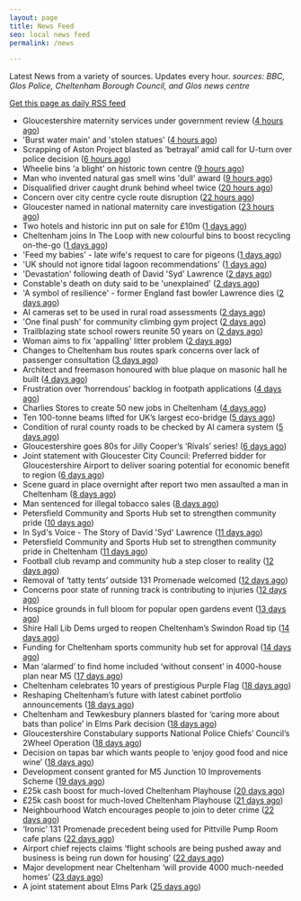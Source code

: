 ```yaml
---
layout: page
title: News Feed
seo: local news feed
permalink: /news

---
```


Latest News from a variety of sources. Updates every hour.
_sources: BBC, Glos Police, Cheltenham Borough Council, and Glos news centre_

[Get this page as daily RSS feed](/daily.rss)

<!-- news_marker starts -->
- Gloucestershire maternity services under government review ([4 hours ago](https://www.bbc.co.uk/sounds/play/p0ll39jx))
- 'Burst water main' and 'stolen statues' ([4 hours ago](https://www.bbc.com/news/articles/c98w395w3wlo))
- Scrapping of Aston Project blasted as ‘betrayal’ amid call for U-turn over police decision ([6 hours ago](https://gloucesternewscentre.co.uk/scrapping-of-aston-project-blasted-as-betrayal-amid-call-for-u-turn-over-police-decision/))
- Wheelie bins 'a blight' on historic town centre ([9 hours ago](https://www.bbc.com/news/articles/cn86y7dq8yeo))
- Man who invented natural gas smell wins 'dull' award ([9 hours ago](https://www.bbc.com/news/articles/cpw74x57p8po))
- Disqualified driver caught drunk behind wheel twice ([20 hours ago](https://www.bbc.com/news/articles/c0k75jkm43zo))
- Concern over city centre cycle route disruption ([22 hours ago](https://www.bbc.com/news/articles/cdez9y99k77o))
- Gloucester named in national maternity care investigation ([23 hours ago](https://www.bbc.com/news/articles/c994x95yygyo))
- Two hotels and historic inn put on sale for £10m ([1 days ago](https://www.bbc.com/news/articles/c5y0vl7v84xo))
- Cheltenham joins In The Loop with new colourful bins to boost recycling on-the-go ([1 days ago](https://www.cheltenham.gov.uk/news/article/3022/cheltenham_joins_in_the_loop_with_new_colourful_bins_to_boost_recycling_on-the-go))
- 'Feed my babies' - late wife's request to care for pigeons ([1 days ago](https://www.bbc.com/news/videos/cn5kz4470rqo))
- 'UK should not ignore tidal lagoon recommendations' ([1 days ago](https://www.bbc.com/news/articles/cvgd5ey411mo))
- 'Devastation' following death of David 'Syd' Lawrence ([2 days ago](https://www.bbc.com/news/articles/cvg9r0j5g08o))
- Constable's death on duty said to be 'unexplained' ([2 days ago](https://www.bbc.com/news/articles/c39z0d12k88o))
- 'A symbol of resilience' - former England fast bowler Lawrence dies ([2 days ago](https://www.bbc.com/sport/cricket/articles/c07d973k0zzo))
- AI cameras set to be used in rural road assessments ([2 days ago](https://www.bbc.com/news/articles/c62g921l14jo))
- 'One final push' for community climbing gym project ([2 days ago](https://www.bbc.com/news/articles/cx2v55q5kpeo))
- Trailblazing state school rowers reunite 50 years on ([2 days ago](https://www.bbc.com/news/articles/ce9xgerg0n5o))
- Woman aims to fix 'appalling' litter problem ([2 days ago](https://www.bbc.com/news/articles/cqjq05rv191o))
- Changes to Cheltenham bus routes spark concerns over lack of passenger consultation ([3 days ago](https://gloucesternewscentre.co.uk/changes-to-cheltenham-bus-routes-spark-concerns-over-lack-of-passenger-consultation/))
- Architect and freemason honoured with blue plaque on masonic hall he built ([4 days ago](https://gloucesternewscentre.co.uk/architect-and-freemason-honoured-with-blue-plaque-on-masonic-hall-he-built/))
- Frustration over ‘horrendous’ backlog in footpath applications ([4 days ago](https://gloucesternewscentre.co.uk/frustration-over-horrendous-backlog-in-footpath-applications/))
- Charlies Stores to create 50 new jobs in Cheltenham ([4 days ago](https://gloucesternewscentre.co.uk/charlies-stores-to-create-50-new-jobs-in-cheltenham/))
- Ten 100-tonne beams lifted for UK’s largest eco-bridge ([5 days ago](https://www.bbc.co.uk/sounds/play/p0lk57bp))
- Condition of rural county roads to be checked by AI camera system ([5 days ago](https://gloucesternewscentre.co.uk/condition-of-rural-county-roads-to-be-checked-by-ai-camera-system/))
- Gloucestershire goes 80s for Jilly Cooper’s ‘Rivals’ series! ([6 days ago](https://www.bbc.co.uk/sounds/play/p0ljxnh1))
- Joint statement with Gloucester City Council: Preferred bidder for Gloucestershire Airport to deliver soaring potential for economic benefit to region ([6 days ago](https://www.cheltenham.gov.uk/news/article/3021/joint_statement_with_gloucester_city_council_preferred_bidder_for_gloucestershire_airport_to_deliver_soaring_potential_for_economic_benefit_to_region))
- Scene guard in place overnight after report two men assaulted a man in Cheltenham ([8 days ago](https://gloucesternewscentre.co.uk/scene-guard-in-place-overnight-after-report-two-men-assaulted-a-man-in-cheltenham/))
- Man sentenced for illegal tobacco sales ([8 days ago](https://gloucesternewscentre.co.uk/man-sentenced-for-illegal-tobacco-sales/))
- Petersfield Community and Sports Hub set to strengthen community pride ([10 days ago](https://gloucesternewscentre.co.uk/petersfield-community-and-sports-hub-set-to-strengthen-community-pride/))
- In Syd's Voice - The Story of David 'Syd' Lawrence ([11 days ago](https://www.bbc.co.uk/sounds/play/p0lj4vvq))
- Petersfield Community and Sports Hub set to strengthen community pride in Cheltenham ([11 days ago](https://www.cheltenham.gov.uk/news/article/3020/petersfield_community_and_sports_hub_set_to_strengthen_community_pride_in_cheltenham))
- Football club revamp and community hub a step closer to reality ([12 days ago](https://gloucesternewscentre.co.uk/football-club-revamp-and-community-hub-a-step-closer-to-reality/))
- Removal of ‘tatty tents’ outside 131 Promenade welcomed ([12 days ago](https://gloucesternewscentre.co.uk/removal-of-tatty-tents-outside-131-promenade-welcomed/))
- Concerns poor state of running track is contributing to injuries ([12 days ago](https://gloucesternewscentre.co.uk/concerns-poor-state-of-running-track-is-contributing-to-injuries/))
- Hospice grounds in full bloom for popular open gardens event ([13 days ago](https://gloucesternewscentre.co.uk/hospice-grounds-in-full-bloom-for-popular-open-gardens-event/))
- Shire Hall Lib Dems urged to reopen Cheltenham’s Swindon Road tip ([14 days ago](https://gloucesternewscentre.co.uk/shire-hall-lib-dems-urged-to-reopen-cheltenhams-swindon-road-tip/))
- Funding for Cheltenham sports community hub set for approval ([14 days ago](https://gloucesternewscentre.co.uk/funding-for-cheltenham-sports-community-hub-set-for-approval/))
- Man ‘alarmed’ to find home included ‘without consent’ in 4000-house plan near M5 ([17 days ago](https://gloucesternewscentre.co.uk/man-alarmed-to-find-home-included-without-consent-in-4000-house-plan-near-m5/))
- Cheltenham celebrates 10 years of prestigious Purple Flag ([18 days ago](https://www.cheltenham.gov.uk/news/article/3019/cheltenham_celebrates_10_years_of_prestigious_purple_flag))
- Reshaping Cheltenham’s future with latest cabinet portfolio announcements ([18 days ago](https://www.cheltenham.gov.uk/news/article/3018/reshaping_cheltenhams_future_with_latest_cabinet_portfolio_announcements))
- Cheltenham and Tewkesbury planners blasted for ‘caring more about bats than police’ in Elms Park decision ([18 days ago](https://gloucesternewscentre.co.uk/cheltenham-and-tewkesbury-planners-blasted-for-caring-more-about-bats-than-police-in-elms-park-decision/))
- Gloucestershire Constabulary supports National Police Chiefs’ Council’s 2Wheel Operation ([18 days ago](https://gloucesternewscentre.co.uk/gloucestershire-constabulary-supports-national-police-chiefs-councils-2wheel-operation/))
- Decision on tapas bar which wants people to ‘enjoy good food and nice wine’ ([18 days ago](https://gloucesternewscentre.co.uk/decision-on-tapas-bar-which-wants-people-to-enjoy-good-food-and-nice-wine/))
- Development consent granted for M5 Junction 10 Improvements Scheme ([19 days ago](https://gloucesternewscentre.co.uk/development-consent-granted-for-m5-junction-10-improvements-scheme/))
- £25k cash boost for much-loved Cheltenham Playhouse ([20 days ago](https://gloucesternewscentre.co.uk/25k-cash-boost-for-much-loved-cheltenham-playhouse/))
- £25k cash boost for much-loved Cheltenham Playhouse ([21 days ago](https://www.cheltenham.gov.uk/news/article/3017/25k_cash_boost_for_much-loved_cheltenham_playhouse))
- Neighbourhood Watch encourages people to join to deter crime ([22 days ago](https://gloucesternewscentre.co.uk/neighbourhood-watch-encourages-people-to-join-to-deter-crime/))
- ‘Ironic’ 131 Promenade precedent being used for Pittville Pump Room cafe plans ([22 days ago](https://gloucesternewscentre.co.uk/ironic-131-promenade-precedent-being-used-for-pittville-pump-room-cafe-plans/))
- Airport chief rejects claims ‘flight schools are being pushed away and business is being run down for housing’ ([22 days ago](https://gloucesternewscentre.co.uk/airport-chief-rejects-claims-flight-schools-are-being-pushed-away-and-business-is-being-run-down-for-housing/))
- Major development near Cheltenham ‘will provide 4000 much-needed homes’ ([23 days ago](https://gloucesternewscentre.co.uk/major-development-near-cheltenham-will-provide-4000-much-needed-homes/))
- A joint statement about Elms Park ([25 days ago](https://www.cheltenham.gov.uk/news/article/3015/a_joint_statement_about_elms_park))

<!-- news_marker ends -->
